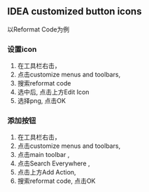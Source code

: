 ## IDEA customized button icons
以Reformat Code为例
### 设置icon
1. 在工具栏右击，
2. 点击customize menus and toolbars,
3. 搜索reformat code
4. 选中后, 点击上方Edit Icon
5. 选择png, 点击OK
### 添加按钮
1. 在工具栏右击，
2. 点击customize menus and toolbars,
3. 点击main toolbar ,
4. 点击Search Everywhere ,
5. 点击上方Add Action,
6. 搜索reformat code, 点击OK


